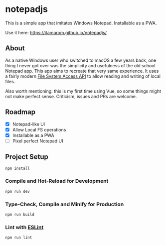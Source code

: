 # notepadjs

This is a simple app that imitates Windows Notepad. Installable as a PWA.

Use it here: https://itamarom.github.io/notepadjs/

## About

As a native Windows user who switched to macOS a few years back, one thing I never got over was the simplicity and usefulness of the old school Notepad app. This app aims to recreate that very same experience. It uses a fairly modern [File System Access API](https://wicg.github.io/file-system-access/) to allow reading and writing of local files.

Also worth mentioning: this is my first time using Vue, so some things might not make perfect sense. Criticism, issues and PRs are welcome.

## Roadmap

- [X] Notepad-like UI
- [X] Allow Local FS operations
- [X] Installable as a PWA
- [ ] Pixel perfect Notepad UI 

## Project Setup

```sh
npm install
```

### Compile and Hot-Reload for Development

```sh
npm run dev
```

### Type-Check, Compile and Minify for Production

```sh
npm run build
```

### Lint with [ESLint](https://eslint.org/)

```sh
npm run lint
```
